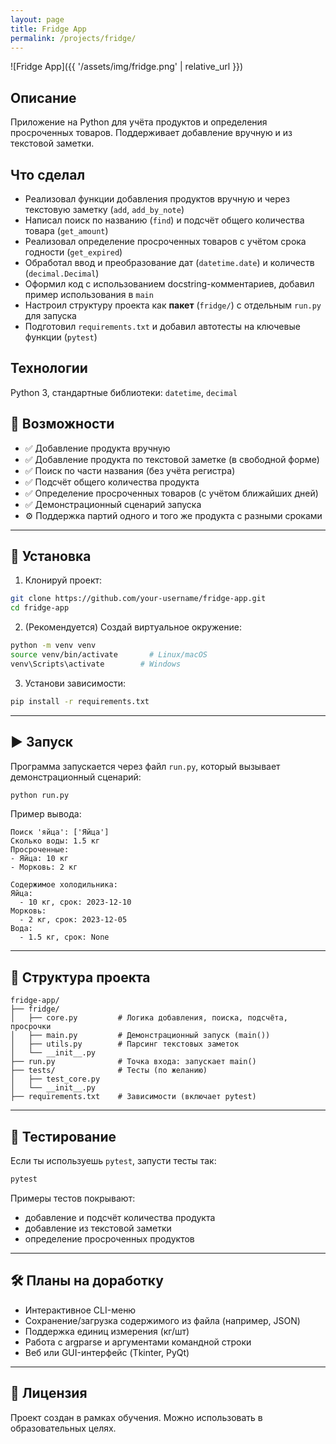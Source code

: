 ```yaml
---
layout: page
title: Fridge App
permalink: /projects/fridge/
---
```


![Fridge App]({{ '/assets/img/fridge.png' | relative_url }})

## Описание

Приложение на Python для учёта продуктов и определения просроченных товаров. Поддерживает добавление вручную и из текстовой заметки.

## Что сделал

- Реализовал функции добавления продуктов вручную и через текстовую заметку (`add`, `add_by_note`)  
- Написал поиск по названию (`find`) и подсчёт общего количества товара (`get_amount`)  
- Реализовал определение просроченных товаров с учётом срока годности (`get_expired`)  
- Обработал ввод и преобразование дат (`datetime.date`) и количеств (`decimal.Decimal`)  
- Оформил код с использованием docstring-комментариев, добавил пример использования в `main`
- Настроил структуру проекта как **пакет** (`fridge/`) с отдельным `run.py` для запуска  
- Подготовил `requirements.txt` и добавил автотесты на ключевые функции (`pytest`)

## Технологии

Python 3, стандартные библиотеки: `datetime`, `decimal`

## 🔧 Возможности

- ✅ Добавление продукта вручную  
- ✅ Добавление продукта по текстовой заметке (в свободной форме)  
- ✅ Поиск по части названия (без учёта регистра)  
- ✅ Подсчёт общего количества продукта  
- ✅ Определение просроченных товаров (с учётом ближайших дней)  
- ✅ Демонстрационный сценарий запуска  
- ⚙️ Поддержка партий одного и того же продукта с разными сроками

---

## 🚀 Установка

1. Клонируй проект:

```bash
git clone https://github.com/your-username/fridge-app.git
cd fridge-app
```

2. (Рекомендуется) Создай виртуальное окружение:

```bash
python -m venv venv
source venv/bin/activate       # Linux/macOS
venv\Scripts\activate        # Windows
```

3. Установи зависимости:

```bash
pip install -r requirements.txt
```

---

## ▶️ Запуск

Программа запускается через файл `run.py`, который вызывает демонстрационный сценарий:

```bash
python run.py
```

Пример вывода:

```
Поиск 'яйца': ['Яйца']
Сколько воды: 1.5 кг
Просроченные:
- Яйца: 10 кг
- Морковь: 2 кг

Содержимое холодильника:
Яйца:
  - 10 кг, срок: 2023-12-10
Морковь:
  - 2 кг, срок: 2023-12-05
Вода:
  - 1.5 кг, срок: None
```

---

## 📁 Структура проекта

```
fridge-app/
├── fridge/
│   ├── core.py         # Логика добавления, поиска, подсчёта, просрочки
│   ├── main.py         # Демонстрационный запуск (main())
│   ├── utils.py        # Парсинг текстовых заметок
│   └── __init__.py
├── run.py              # Точка входа: запускает main()
├── tests/              # Тесты (по желанию)
│   ├── test_core.py
│   └── __init__.py
├── requirements.txt    # Зависимости (включает pytest)
```

---

## 🧪 Тестирование

Если ты используешь `pytest`, запусти тесты так:

```bash
pytest
```

Примеры тестов покрывают:
- добавление и подсчёт количества продукта
- добавление из текстовой заметки
- определение просроченных продуктов

---

## 🛠 Планы на доработку

- Интерактивное CLI-меню
- Сохранение/загрузка содержимого из файла (например, JSON)
- Поддержка единиц измерения (кг/шт)
- Работа с argparse и аргументами командной строки
- Веб или GUI-интерфейс (Tkinter, PyQt)

---

## 📜 Лицензия

Проект создан в рамках обучения. Можно использовать в образовательных целях.
